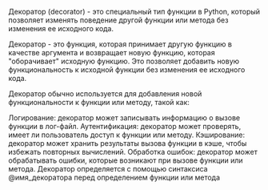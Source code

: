 Декоратор (decorator) - это специальный тип функции в Python, который позволяет изменять поведение другой функции или метода без изменения ее исходного кода.

Декоратор - это функция, которая принимает другую функцию в качестве аргумента и возвращает новую функцию, которая "оборачивает" исходную функцию. Это позволяет добавить новую функциональность к исходной функции без изменения ее исходного кода.

Декоратор обычно используется для добавления новой функциональности к функции или методу, такой как:

Логирование: декоратор может записывать информацию о вызове функции в лог-файл.
Аутентификация: декоратор может проверять, имеет ли пользователь доступ к функции или методу.
Кэширование: декоратор может хранить результаты вызова функции в кэше, чтобы избежать повторных вычислений.
Обработка ошибок: декоратор может обрабатывать ошибки, которые возникают при вызове функции или метода.
Декоратор определяется с помощью синтаксиса @имя_декоратора перед определением функции или метода
